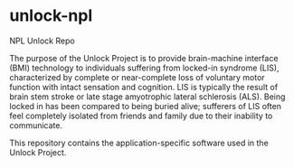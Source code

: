 unlock-npl
==========

NPL Unlock Repo

The purpose of the Unlock Project is to provide brain-machine interface (BMI)
technology to individuals suffering from locked-in syndrome (LIS),
characterized by complete or near-complete loss of voluntary motor function
with intact sensation and cognition. LIS is typically the result of brain stem
stroke or late stage amyotrophic lateral schlerosis (ALS). Being locked in has
been compared to being buried alive; sufferers of LIS often feel completely
isolated from friends and family due to their inability to communicate.

This repository contains the application-specific software used in the Unlock
Project.
